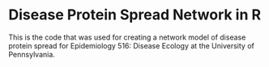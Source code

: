 # Disease Protein Spread Network in R
This is the code that was used for creating a network model of disease protein spread for Epidemiology 516: Disease Ecology at the University of Pennsylvania.
